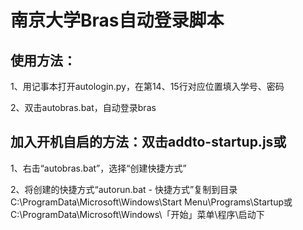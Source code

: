 南京大学Bras自动登录脚本
===================================

使用方法：
-----------------------------------
1、用记事本打开autologin.py，在第14、15行对应位置填入学号、密码

2、双击autobras.bat，自动登录bras
  
加入开机自启的方法：双击addto-startup.js或
-----------------------------------
1、右击“autobras.bat”，选择“创建快捷方式”

2、将创建的快捷方式“autorun.bat - 快捷方式”复制到目录C:\ProgramData\Microsoft\Windows\Start Menu\Programs\Startup或C:\ProgramData\Microsoft\Windows\「开始」菜单\程序\启动下